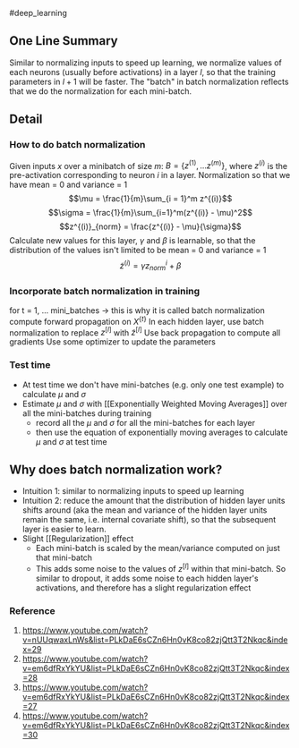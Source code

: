 #deep_learning

## One Line Summary
Similar to normalizing inputs to speed up learning, we normalize values of each neurons (usually before activations) in a layer $l$, so that the training parameters in $l+1$ will be faster. The "batch" in batch normalization reflects that we do the normalization for each mini-batch.

## Detail
### How to do batch normalization
Given inputs $x$ over a minibatch of size $m$: $B = \{z^{(1)}, ... z^{(m)}\}$, where $z^{(i)}$ is the pre-activation corresponding to neuron $i$ in a layer.
	Normalization so that we have mean = 0 and variance = 1
	$$\mu = \frac{1}{m}\sum_{i = 1}^m z^{(i)}$$$$\sigma = \frac{1}{m}\sum_{i=1}^m(z^{(i)} - \mu)^2$$$$z^{(i)}_{norm} = \frac{z^{(i)} - \mu}{\sigma}$$
	Calculate new values for this layer, $\gamma$ and $\beta$ is learnable, so that the distribution of the values isn't limited to be mean = 0 and variance = 1 $$\tilde{z}^{(i)} = \gamma z^{i}_{norm} + \beta$$
### Incorporate batch normalization in training
for t = 1, ... mini_batches -> this is why it is called batch normalization
	compute forward propagation on $X^{\{t\}}$
		In each hidden layer, use batch normalization to replace $z^{[l]}$ with $\tilde{z}^{[l]}$
		Use back propagation to compute all gradients
		Use some optimizer to update the parameters
### Test time
- At test time we don't have mini-batches (e.g. only one test example) to calculate $\mu$ and $\sigma$
- Estimate $\mu$ and $\sigma$ with [[Exponentially Weighted Moving Averages]] over all the mini-batches during training
	- record all the $\mu$ and $\sigma$ for all the mini-batches for each layer
	- then use the equation of exponentially moving averages to calculate $\mu$ and $\sigma$ at test time
## Why does batch normalization work?
- Intuition 1: similar to normalizing inputs to speed up learning
- Intuition 2: reduce the amount that the distribution of hidden layer units shifts around (aka the mean and variance of the hidden layer units remain the same, i.e. internal covariate shift), so that the subsequent layer is easier to learn.
- Slight [[Regularization]] effect
	- Each mini-batch is scaled by the mean/variance computed on just that mini-batch
	- This adds some noise to the values of $z^{[l]}$ within that mini-batch. So similar to dropout, it adds some noise to each hidden layer's activations, and therefore has a slight regularization effect
### Reference
1. https://www.youtube.com/watch?v=nUUqwaxLnWs&list=PLkDaE6sCZn6Hn0vK8co82zjQtt3T2Nkqc&index=29
2. https://www.youtube.com/watch?v=em6dfRxYkYU&list=PLkDaE6sCZn6Hn0vK8co82zjQtt3T2Nkqc&index=28
3. https://www.youtube.com/watch?v=em6dfRxYkYU&list=PLkDaE6sCZn6Hn0vK8co82zjQtt3T2Nkqc&index=27
4. https://www.youtube.com/watch?v=em6dfRxYkYU&list=PLkDaE6sCZn6Hn0vK8co82zjQtt3T2Nkqc&index=30